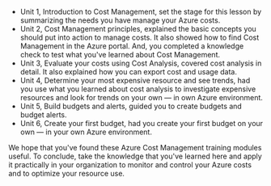 - Unit 1, Introduction to Cost Management, set the stage for this lesson by summarizing the needs you have manage your Azure costs.
- Unit 2, Cost Management principles, explained the basic concepts you should put into action to manage costs. It also showed how to find Cost Management in the Azure portal. And, you completed a knowledge check to test what you've learned about Cost Management.
- Unit 3, Evaluate your costs using Cost Analysis, covered cost analysis in detail. It also explained how you can export cost and usage data.
- Unit 4, Determine your most expensive resource and see trends, had you use what you learned about cost analysis to investigate expensive resources and look for trends on your own — in own Azure environment.
- Unit 5, Build budgets and alerts, guided you to create budgets and budget alerts.
- Unit 6, Create your first budget, had you create your first budget on your own — in your own Azure environment.

We hope that you've found these Azure Cost Management training modules useful. To conclude, take the knowledge that you've learned here and apply it practically in your organization to monitor and control your Azure costs and to optimize your resource use.
